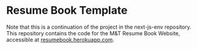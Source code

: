 
# Resume Book Template
Note that this is a continuation of the project in the next-js-env repository. This repository contains the code for the M&T Resume Book Website, accessible at [resumebook.herokuapp.com](resumebook.herokuapp.com). 


